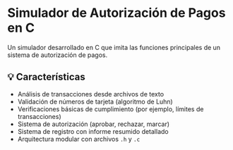 # Simulador de Autorización de Pagos en C

Un simulador desarrollado en C que imita las funciones principales de un sistema de autorización de pagos. 

## 💡 Características

- Análisis de transacciones desde archivos de texto
- Validación de números de tarjeta (algoritmo de Luhn)
- Verificaciones básicas de cumplimiento (por ejemplo, límites de transacciones)
- Sistema de autorización (aprobar, rechazar, marcar)
- Sistema de registro con informe resumido detallado
- Arquitectura modular con archivos `.h` y `.c`
